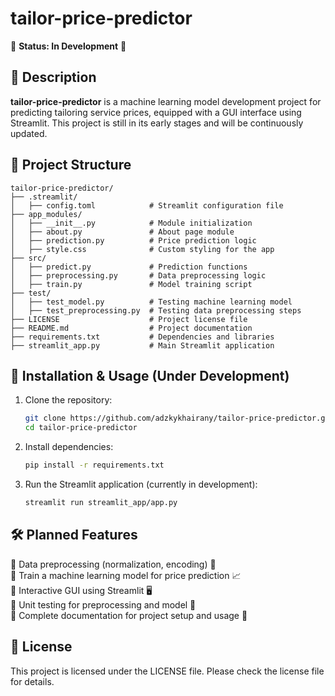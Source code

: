 # tailor-price-predictor

🚧 **Status: In Development** 🚧

## 📌 Description
**tailor-price-predictor** is a machine learning model development project for predicting tailoring service prices, equipped with a GUI interface using Streamlit. This project is still in its early stages and will be continuously updated.

## 📁 Project Structure
```
tailor-price-predictor/
├── .streamlit/
│   ├── config.toml            # Streamlit configuration file
├── app_modules/
│   ├── __init__.py            # Module initialization
│   ├── about.py               # About page module
│   ├── prediction.py          # Price prediction logic
│   ├── style.css              # Custom styling for the app
├── src/                       
│   ├── predict.py             # Prediction functions
│   ├── preprocessing.py       # Data preprocessing logic
│   ├── train.py               # Model training script
├── test/                      
│   ├── test_model.py          # Testing machine learning model
│   ├── test_preprocessing.py  # Testing data preprocessing steps
├── LICENSE                    # Project license file
├── README.md                  # Project documentation
├── requirements.txt           # Dependencies and libraries
├── streamlit_app.py           # Main Streamlit application
```

## 🚀 Installation & Usage (Under Development)

1. Clone the repository:
   ```bash
   git clone https://github.com/adzkykhairany/tailor-price-predictor.git
   cd tailor-price-predictor
   ```
2. Install dependencies:
   ```bash
   pip install -r requirements.txt
   ```
3. Run the Streamlit application (currently in development):
   ```bash
   streamlit run streamlit_app/app.py
   ```

## 🛠 Planned Features
🚧 Data preprocessing (normalization, encoding) 🔄  
🚧 Train a machine learning model for price prediction 📈  
🚧 Interactive GUI using Streamlit 🖥  
🚧 Unit testing for preprocessing and model 🔬  
🚧 Complete documentation for project setup and usage 📄  

## 📜 License
This project is licensed under the LICENSE file. Please check the license file for details.